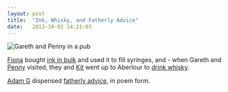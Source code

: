 ```yaml
---
layout: post
title:  "Ink, Whisky, and Fatherly Advice"
date:   2013-10-02 14:21:03
---
```


![Gareth and Penny in a pub](http://fionafish.files.wordpress.com/2013/09/dscf0961.jpg?w=650)

[Fiona][fiona] bought [ink in bulk](http://fionafish.wordpress.com/2013/09/21/akkerman-ink-buy/) and used it to fill syringes, and - when Gareth and [Penny][penny] visited, they and [Kit][kit] went up to Aberlour to [drink whisky](http://fionafish.wordpress.com/2013/09/25/the-visit-of-gareth-and-penny/).

[Adam G][adam-g] dispensed [fatherly advice](http://adrokspoems.wordpress.com/2013/10/01/fatherly-badvice/), in poem form.

[adam-g]:  http://strokeyadam.livejournal.com/
[adam-w]:  http://www.ad-space.org.uk/
[andy-k]:  http://theguidemark3.livejournal.com/
[andy-r]:  http://selfdoubtgun.wordpress.com/
[beth]:    http://littlegreenbeth.livejournal.com/
[bryn]:    http://randomlyevil.org.uk/
[claire]:  http://nowebsite.co.uk/blog/
[dan]:     http://www.scatmania.org/
[ele]:     http://ele-is-crazy.livejournal.com/
[fiona]:   http://fionafish.wordpress.com/
[hayley]:  http://leelee1983.livejournal.com/
[jen]:     http://scleip.livejournal.com/
[jimmy]:   http://vikingjim.livejournal.com/
[jta]:     http://blog.electricquaker.co.uk/
[kit]:     http://reaperkit.wordpress.com/
[liz]:     http://norasdollhouse.livejournal.com/
[malbo21]: http://malbo21.wordpress.com/
[matt-p]:  http://myzelik.livejournal.com/
[matt-r]:  http://matt-inthe-hat.livejournal.com/
[paul]:    http://blog.pacifist.co.uk/
[penny]:   http://thepennyfaerie.livejournal.com/
[pete]:    http://loonybin345.livejournal.com/
[rory]:    http://razinaber.livejournal.com/
[ruth]:    http://fleeblewidget.co.uk/
[sarah]:   http://starlight-sarah.livejournal.com/
[sian]:    http://elgingerbread.wordpress.com/
